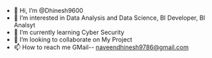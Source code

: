 - 👋 Hi, I’m @Dhinesh9600
- 👀 I’m interested in Data Analysis and Data Science, BI Developer, BI Analsyt
- 🌱 I’m currently learning Cyber Security
- 💞️ I’m looking to collaborate on My Project
- 📫 How to reach me GMail-- naveendhinesh9786@gmail.com

<!---
Dhinesh9600/Dhinesh9600 is a ✨ special ✨ repository because its `README.md` (this file) appears on your GitHub profile.
You can click the Preview link to take a look at your changes.
--->
